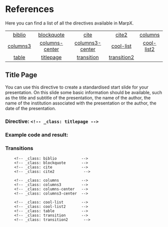 # References 
Here you can find a list of all the directives available in MarpX.

|                       |                                    |                                      |                             |                            |
| :-------------------: | :--------------------------------: | :----------------------------------: | :-------------------------: | :------------------------: |
|   [biblio](#biblio)   |     [blockquote](#blockquote)      |            [cite](#cite)             |       [cite2](#cite2)       |    [columns](#columns)     |
| [columns3](#columns3) | [columns-center](#columns--center) | [columns3-center](#columns3--center) |  [cool-list](#cool--list)   | [cool-list2](#cool--list2) |
|    [table](#table)    |      [titlepage](#title-page)      |      [transition](#transition)       | [transition2](#transition2) |                            |

## Title Page

You can use this directive to create a standardised start slide for your presentation. On this slide some basic information should be available, such as the title and subtitle of the presentation, the name of the author, the name of the institution associated with the presentation or the author, the date of the presentation.

### Directive: `<!-- _class: titlepage -->`


### Example code and result:


### Transitions

        <!-- _class: biblio           -->
        <!-- _class: blockquote       -->
        <!-- _class: cite             -->
        <!-- _class: cite2             -->

        <!-- _class: columns          -->
        <!-- _class: columns3         -->
        <!-- _class: columns-center   -->
        <!-- _class: columns3-center  -->
        
        <!-- _class: cool-list        -->
        <!-- _class: cool-list2       -->
        <!-- _class: table            -->
        <!-- _class: transition       -->
        <!-- _class: transition2       -->
